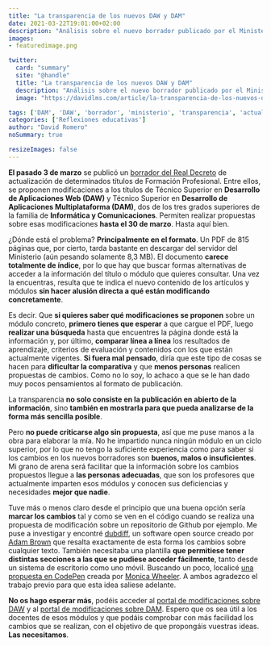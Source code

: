 ```yaml
---
title: "La transparencia de los nuevos DAW y DAM"
date: 2021-03-22T19:01:00+02:00
description: "Análisis sobre el nuevo borrador publicado por el Ministerio"
images:
- featuredimage.png

twitter:
  card: "summary"
  site: "@handle"
  title: "La transparencia de los nuevos DAW y DAM"
  description: "Análisis sobre el nuevo borrador publicado por el Ministerio"
  image: "https://davidlms.com/article/la-transparencia-de-los-nuevos-daw-y-dam/featuredimage.png"

tags: ['DAM', 'DAW', 'borrador', 'ministerio', 'transparencia', 'actualizacion']
categories: ['Reflexiones educativas']
author: "David Romero"
noSummary: true

resizeImages: false
---
```

**El pasado 3 de marzo** se publicó un [borrador del Real Decreto](https://www.educacionyfp.gob.es/servicios-al-ciudadano/informacion-publica/audiencia-informacion-publica/abiertos/2021/prd-actualizacion-23titulos-10familias-fp.html) de actualización de determinados títulos de Formación Profesional. Entre ellos, se proponen modificaciones a los títulos de Técnico Superior en **Desarrollo de Aplicaciones Web (DAW)** y Técnico Superior en **Desarrollo de Aplicaciones Multiplataforma (DAM)**, dos de los tres grados superiores de la familia de **Informática y Comunicaciones**. Permiten realizar propuestas sobre esas modificaciones **hasta el 30 de marzo**. Hasta aquí bien.

¿Dónde está el problema? **Principalmente en el formato**. Un PDF de 815 páginas que, por cierto, tarda bastante en descargar del servidor del Ministerio (aún pesando solamente 8,3 MB). El documento **carece totalmente de índice**, por lo que hay que buscar formas alternativas de acceder a la información del título o módulo que quieres consultar. Una vez la encuentras, resulta que te indica el nuevo contenido de los artículos y módulos **sin hacer alusión directa a qué están modificando concretamente**.

Es decir. Que **si quieres saber qué modificaciones se proponen** sobre un módulo concreto, **primero tienes que esperar** a que cargue el PDF, luego **realizar una búsqueda** hasta que encuentres la página donde está la información y, por último, **comparar línea a línea** los resultados de aprendizaje, criterios de evaluación y contenidos con los que están actualmente vigentes. **Si fuera mal pensado**, diría que este tipo de cosas se hacen para **dificultar la comparativa** y que **menos personas** realicen propuestas de cambios. Como no lo soy, lo achaco a que se le han dado muy pocos pensamientos al formato de publicación.

La transparencia **no solo consiste en la publicación en abierto de la información**, sino **también en mostrarla para que pueda analizarse de la forma más sencilla posible**.

Pero **no puede criticarse algo sin propuesta**, así que me puse manos a la obra para elaborar la mía. No he impartido nunca ningún módulo en un ciclo superior, por lo que no tengo la suficiente experiencia como para saber si los cambios en los nuevos borradores son **buenos, malos o insuficientes**. Mi grano de arena será facilitar que la información sobre los cambios propuestos llegue a **las personas adecuadas**, que son los profesores que actualmente imparten esos módulos y conocen sus deficiencias y necesidades **mejor que nadie**.

Tuve más o menos claro desde el principio que una buena opción sería **marcar los cambios** tal y como se ven en el código cuando se realiza una propuesta de modificación sobre un repositorio de Github por ejemplo. Me puse a investigar y encontré [dubdiff](http://dubdiff.com), un software open source creado por [Adam Brown](https://adamarthurryan.com/) que resalta exactamente de esta forma los cambios sobre cualquier texto. También necesitaba una plantilla **que permitiese tener distintas secciones a las que se pudiese acceder fácilmente**, tanto desde un sistema de escritorio como uno móvil. Buscando un poco, localicé [una propuesta en CodePen](https://codepen.io/frogmcw/pen/deqRwa) creada por [Monica Wheeler](https://www.linkedin.com/in/monicacwheeler/). A ambos agradezco el trabajo previo para que esta idea saliese adelante.

**No os hago esperar más**, podéis acceder al [portal de modificaciones sobre DAW](https://davidlms.github.io/ArchivosBlog/BorradorDAW2021/) y al [portal de modificaciones sobre DAM](https://davidlms.github.io/ArchivosBlog/BorradorDAM2021/). Espero que os sea útil a los docentes de esos módulos y que podáis comprobar con más facilidad los cambios que se realizan, con el objetivo de que propongáis vuestras ideas. **Las necesitamos**.
